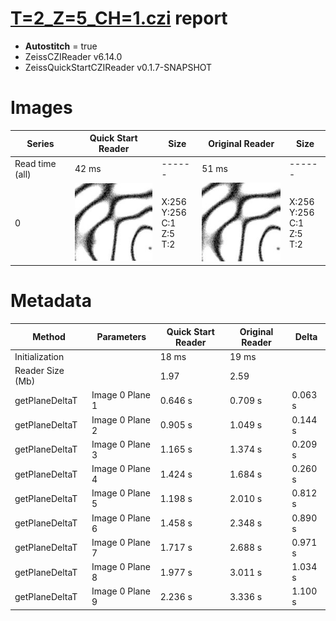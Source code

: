 # [T=2_Z=5_CH=1.czi](https://zenodo.org/record/7015307/files/T%3D2_Z%3D5_CH%3D1.czi) report
 - **Autostitch** = true
 - ZeissCZIReader v6.14.0
 - ZeissQuickStartCZIReader v0.1.7-SNAPSHOT

# Images 

| Series            | Quick Start Reader | Size | Original Reader | Size |
|-------------------|--------------------|------|-----------------|------|
| Read time (all)   |42 ms|------|51 ms|------|
|0|![T=2_Z=5_CH=1.quick_true.flat_true.stitch_true.series_0.jpg](T=2_Z=5_CH=1/T=2_Z=5_CH=1.quick_true.flat_true.stitch_true.series_0.jpg)|X:256<br>Y:256<br>C:1<br>Z:5<br>T:2|![T=2_Z=5_CH=1.quick_false.flat_true.stitch_true.series_0.jpg](T=2_Z=5_CH=1/T=2_Z=5_CH=1.quick_false.flat_true.stitch_true.series_0.jpg)|X:256<br>Y:256<br>C:1<br>Z:5<br>T:2|

# Metadata

|  Method            | Parameters       | Quick Start Reader | Original Reader | Delta  |
| -------------------|------------------|--------------------|-----------------|------- |
| Initialization     |                  |18 ms|19 ms|        |
| Reader Size (Mb)     |                  |1.97|2.59|        |
| getPlaneDeltaT| Image 0 Plane 1 |  0.646 s |  0.709 s | 0.063 s |
| getPlaneDeltaT| Image 0 Plane 2 |  0.905 s |  1.049 s | 0.144 s |
| getPlaneDeltaT| Image 0 Plane 3 |  1.165 s |  1.374 s | 0.209 s |
| getPlaneDeltaT| Image 0 Plane 4 |  1.424 s |  1.684 s | 0.260 s |
| getPlaneDeltaT| Image 0 Plane 5 |  1.198 s |  2.010 s | 0.812 s |
| getPlaneDeltaT| Image 0 Plane 6 |  1.458 s |  2.348 s | 0.890 s |
| getPlaneDeltaT| Image 0 Plane 7 |  1.717 s |  2.688 s | 0.971 s |
| getPlaneDeltaT| Image 0 Plane 8 |  1.977 s |  3.011 s | 1.034 s |
| getPlaneDeltaT| Image 0 Plane 9 |  2.236 s |  3.336 s | 1.100 s |
